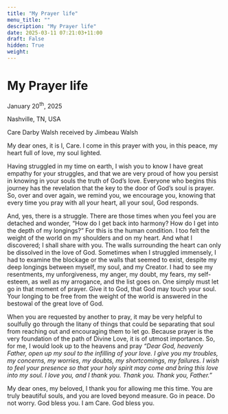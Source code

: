 ```yaml
---
title: "My Prayer life"
menu_title: ""
description: "My Prayer life"
date: 2025-03-11 07:21:03+11:00
draft: False
hidden: True
weight:
---
```

# My Prayer life

January 20<sup>th</sup>, 2025

Nashville, TN, USA

Care Darby Walsh received by Jimbeau Walsh

My dear ones, it is I, Care. I come in this prayer with you, in this peace, my heart full of love, my soul lighted.

Having struggled in my time on earth, I wish you to know I have great empathy for your struggles, and that we are very proud of how you persist in knowing in your souls the truth of God’s love. Everyone who begins this journey has the revelation that the key to the door of God’s soul is prayer. So, over and over again, we remind you, we encourage you, knowing that every time you pray with all your heart, all your soul, God responds.

And, yes, there is a struggle. There are those times when you feel you are detached and wonder, “How do I get back into harmony? How do I get into the depth of my longings?” For this is the human condition. I too felt the weight of the world on my shoulders and on my heart. And what I discovered; I shall share with you. The walls surrounding the heart can only be dissolved in the love of God. Sometimes when I struggled immensely, I had to examine the blockage or the walls that seemed to exist, despite my deep longings between myself, my soul, and my Creator. I had to see my resentments, my unforgiveness, my anger, my doubt, my fears, my self-esteem, as well as my arrogance, and the list goes on. One simply must let go in that moment of prayer. Give it to God, that God may touch your soul. Your longing to be free from the weight of the world is answered in the bestowal of the great love of God.

When you are requested by another to pray, it may be very helpful to soulfully go through the litany of things that could be separating that soul from reaching out and encouraging them to let go. Because prayer is the very foundation of the path of Divine Love, it is of utmost importance. So, for me, I would look up to the heavens and pray *“Dear God, heavenly Father, open up my soul to the infilling of your love. I give you my troubles, my concerns, my worries, my doubts, my shortcomings, my failures. I wish to feel your presence so that your holy spirit may come and bring this love into my soul. I love you, and I thank you. Thank you. Thank you, Father.”*

My dear ones, my beloved, I thank you for allowing me this time. You are truly beautiful souls, and you are loved beyond measure. Go in peace. Do not worry. God bless you. I am Care. God bless you.
